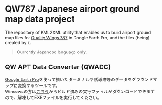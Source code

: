 # QW787 Japanese airport ground map data project

The repository of KML2XML utility that enables us to build airport ground map files for [Quality Wings 787](http://www.qualitywingssim.com/787.html) in Google Earth Pro, and the files (being) created by it.

> Currently Japanese language only.

## QW APT Data Converter (QWADC)

[Google Earth Pro](https://www.google.com/intl/ja/earth/desktop/)を使って描いたターミナルや誘導路等のデータをグラウンドマップに変換するツールです。  
Windowsの方は[こちら]()からビルド済みの実行ファイルがダウンロードできますので、解凍してEXEファイルを実行してください。  

